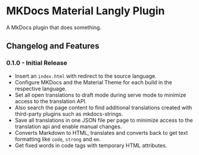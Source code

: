# MKDocs Material Langly Plugin 

A MkDocs plugin that does something.

## Changelog and Features

### 0.1.0 - Initial Release
  
- Insert an `index.html` with redirect to the source language.
- Configure MKDocs and the Material Theme for each build in the respective language.
- Set all open translations to draft mode during serve mode to minimize access to the translation API.
- Also search the page content to find additional translations created with third-party plugins such as mkdocs-strings.
- Save all translations in one JSON file per page to minimize access to the translation api and enable manual changes.
- Converts Markdown to HTML, translates and converts back to get text formatting like `code`, `strong` and `em`.
- Get fixed words in code tags with temporary HTML attributes.